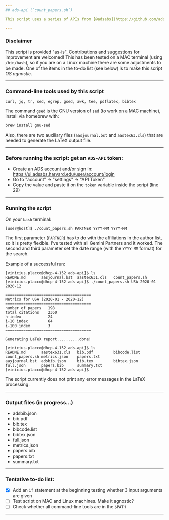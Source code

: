 ```yaml
---
## ads-api (`count_papers.sh`)

This script uses a series of APIs from [@adsabs](https://github.com/adsabs), described in https://github.com/adsabs/adsabs-dev-api.

---
```

### Disclaimer 

This script is provided "as-is". Contributions and suggestions for improvement are welcomed! This has been tested on a MAC terminal (using `/bin/bash`), so if you are on a Linux machine there are some adjustments to be made. One of the items in the to-do list (see below) is to make this script *OS agnostic*.

---
### Command-line tools used by this script

    curl, jq, tr, sed, egrep, gsed, awk, tee, pdflatex, bibtex

The command `gsed` is the GNU version of `sed` (to work on a MAC machine), install via homebrew with:

    brew install gnu-sed

Also, there are two auxiliary files (`aasjournal.bst` and `aastex63.cls`) that are needed to generate the LaTeX output file.

---
### Before running the script: get an `ADS-API` token:

- Create an ADS account and/or sign in: https://ui.adsabs.harvard.edu/user/account/login
- Go to "account" -> "settings" -> "API Token"
- Copy the value and paste it on the `token` variable inside the script (line 29) 

---
### Running the script

On your `bash` terminal:

    [user@host]$ ./count_papers.sh PARTNER YYYY-MM YYYY-MM

The first parameter (`PARTNER`) has to do with the affiliations in the author list, so it is pretty flexible. I've tested with all Gemini Partners and it worked. The second and third parameter set the date range (with the `YYYY-MM` format) for the search.

Example of a successful run:

    [vinicius.placco@dhcp-4-152 ads-api]$ ls
    README.md       aasjournal.bst  aastex631.cls   count_papers.sh
    [vinicius.placco@dhcp-4-152 ads-api]$ ./count_papers.sh USA 2020-01 2020-12
    
    ======================================
    Metrics for USA (2020-01 - 2020-12)
    ======================================
    number of papers   198
    total citations    2360
    h-index            24
    i-10 index         64
    i-100 index        3
    ======================================
    
    Generating LaTeX report..........done!
    
    [vinicius.placco@dhcp-4-152 ads-api]$ ls
    README.md       aastex631.cls   bib.pdf         bibcode.list    count_papers.sh metrics.json    papers.txt
    aasjournal.bst  adsbib.json     bib.tex         bibtex.json     full.json       papers.bib      summary.txt
    [vinicius.placco@dhcp-4-152 ads-api]$

The script currently does not print any error messages in the LaTeX processing.

---
### Output files (in progress...)

- adsbib.json
- bib.pdf
- bib.tex
- bibcode.list
- bibtex.json
- full.json
- metrics.json
- papers.bib
- papers.txt
- summary.txt

---
### Tentative to-do list:

- [x] Add an `if` statement at the beginning testing whether 3 input arguments are given
- [ ] Test script on MAC and Linux machines. Make it agnostic?
- [ ] Check whether all command-line tools are in the `$PATH`

---

